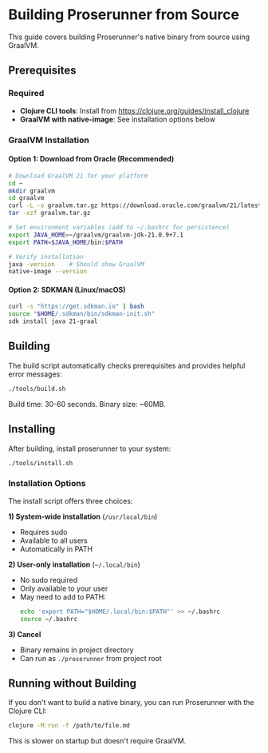 # Building Proserunner from Source

This guide covers building Proserunner's native binary from source using GraalVM.

## Prerequisites

### Required

- **Clojure CLI tools**: Install from https://clojure.org/guides/install_clojure
- **GraalVM with native-image**: See installation options below

### GraalVM Installation

#### Option 1: Download from Oracle (Recommended)

```bash
# Download GraalVM 21 for your platform
cd ~
mkdir graalvm
cd graalvm
curl -L -o graalvm.tar.gz https://download.oracle.com/graalvm/21/latest/graalvm-jdk-21_linux-x64_bin.tar.gz
tar -xzf graalvm.tar.gz

# Set environment variables (add to ~/.bashrc for persistence)
export JAVA_HOME=~/graalvm/graalvm-jdk-21.0.9+7.1
export PATH=$JAVA_HOME/bin:$PATH

# Verify installation
java -version    # Should show GraalVM
native-image --version
```

#### Option 2: SDKMAN (Linux/macOS)

```bash
curl -s "https://get.sdkman.io" | bash
source "$HOME/.sdkman/bin/sdkman-init.sh"
sdk install java 21-graal
```

## Building

The build script automatically checks prerequisites and provides helpful error messages:

```bash
./tools/build.sh
```

Build time: 30-60 seconds. Binary size: ~60MB.

## Installing

After building, install proserunner to your system:

```bash
./tools/install.sh
```

### Installation Options

The install script offers three choices:

**1) System-wide installation** (`/usr/local/bin`)

- Requires sudo
- Available to all users
- Automatically in PATH

**2) User-only installation** (`~/.local/bin`)

- No sudo required
- Only available to your user
- May need to add to PATH:
  ```bash
  echo 'export PATH="$HOME/.local/bin:$PATH"' >> ~/.bashrc
  source ~/.bashrc
  ```

**3) Cancel**

- Binary remains in project directory
- Can run as `./proserunner` from project root

## Running without Building

If you don't want to build a native binary, you can run Proserunner with the Clojure CLI:

```bash
clojure -M:run -f /path/to/file.md
```

This is slower on startup but doesn't require GraalVM.
